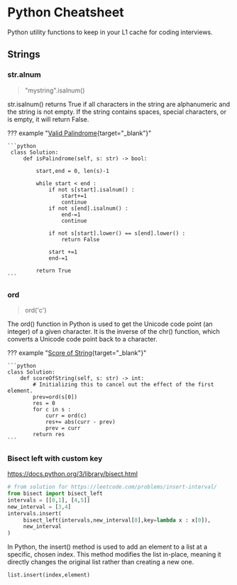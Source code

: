 # Python Cheatsheet

Python utility functions to keep in your L1 cache for coding interviews.

## Strings

### str.alnum 

>"mystring".isalnum()  

str.isalnum() returns True if all characters in the string are alphanumeric and the string is not empty.
If the string contains spaces, special characters, or is empty, it will return False.

??? example "[Valid Palindrome](https://leetcode.com/problems/valid-palindrome/description/){target="_blank"}"

    ```python
     class Solution:
         def isPalindrome(self, s: str) -> bool:
     
             start,end = 0, len(s)-1
     
             while start < end :
                 if not s[start].isalnum() : 
                     start+=1
                     continue
                 if not s[end].isalnum() :
                     end-=1
                     continue
                 
                 if not s[start].lower() == s[end].lower() :
                     return False
                 
                 start +=1
                 end-=1
     
             return True
    ```


### ord 

>ord('c')

The ord() function in Python is used to get the Unicode code point (an integer) of a given character. It is the inverse of the chr() function, which converts a Unicode code point back to a character.

??? example "[Score of String](https://leetcode.com/problems/score-of-a-string/){target="_blank"}"

    ```python
    class Solution:
        def scoreOfString(self, s: str) -> int:
            # Initializing this to cancel out the effect of the first element.
            prev=ord(s[0]) 
            res = 0 
            for c in s :
                curr = ord(c)
                res+= abs(curr - prev)
                prev = curr 
            return res 
    ```
### Bisect left with custom key

https://docs.python.org/3/library/bisect.html

```python
# from solution for https://leetcode.com/problems/insert-interval/
from bisect import bisect_left
intervals = [[0,1], [4,5]]
new_interval = [3,4]
intervals.insert(
     bisect_left(intervals,new_interval[0],key=lambda x : x[0]),
     new_interval
)
```

In Python, the insert() method is used to add an element to a list at a specific, chosen index. This method modifies the list in-place, meaning it directly changes the original list rather than creating a new one.

`list.insert(index,element)`

